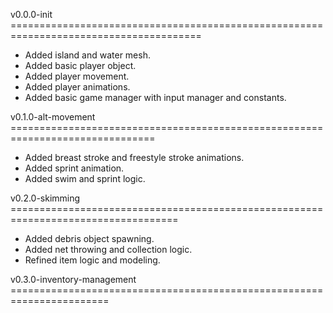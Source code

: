 v0.0.0-init =======================================================================================
- Added island and water mesh.
- Added basic player object.
- Added player movement.
- Added player animations.
- Added basic game manager with input manager and constants.

v0.1.0-alt-movement ===============================================================================
- Added breast stroke and freestyle stroke animations.
- Added sprint animation.
- Added swim and sprint logic.

v0.2.0-skimming ===================================================================================
- Added debris object spawning.
- Added net throwing and collection logic.
- Refined item logic and modeling.

v0.3.0-inventory-management =======================================================================